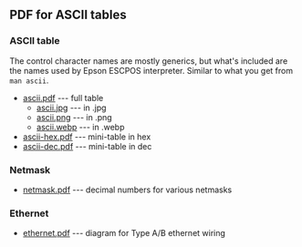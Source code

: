 ## PDF for ASCII tables

### ASCII table
The control character names are mostly generics, but what's included are the names used by Epson ESCPOS interpreter.  Similar to what you get from `man ascii`.
* [ascii.pdf](ascii.pdf) --- full table
  - [ascii.jpg](ascii.jpg) --- in .jpg
  - [ascii.png](ascii.png) --- in .png
  - [ascii.webp](ascii.webp) --- in .webp
* [ascii-hex.pdf](ascii-hex.pdf) --- mini-table in hex
* [ascii-dec.pdf](ascii-dec.pdf) --- mini-table in dec

### Netmask
* [netmask.pdf](netmask.pdf) --- decimal numbers for various netmasks

### Ethernet
* [ethernet.pdf](ethernet.pdf) --- diagram for Type A/B ethernet wiring
